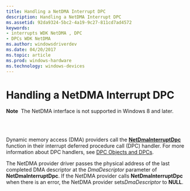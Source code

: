 ```yaml
---
title: Handling a NetDMA Interrupt DPC
description: Handling a NetDMA Interrupt DPC
ms.assetid: 92da9324-5bc2-4a19-9c27-811cd7ad4572
keywords:
- interrupts WDK NetDMA , DPC
- DPCs WDK NetDMA
ms.author: windowsdriverdev
ms.date: 04/20/2017
ms.topic: article
ms.prod: windows-hardware
ms.technology: windows-devices
---
```


# Handling a NetDMA Interrupt DPC


**Note**  The NetDMA interface is not supported in Windows 8 and later.

 

## <a href="" id="ddk-handling-a-netdma-interrupt-dpc-ng"></a>


Dynamic memory access (DMA) providers call the [**NetDmaInterruptDpc**](https://msdn.microsoft.com/library/windows/hardware/ff568330) function in their interrupt deferred procedure call (DPC) handler. For more information about DPC handlers, see [DPC Objects and DPCs](https://msdn.microsoft.com/library/windows/hardware/ff544084).

The NetDMA provider driver passes the physical address of the last completed DMA descriptor at the *DmaDescriptor* parameter of **NetDmaInterruptDpc**. If the NetDMA provider calls **NetDmaInterruptDpc** when there is an error, the NetDMA provider sets*DmaDescriptor* to **NULL**.

 

 





